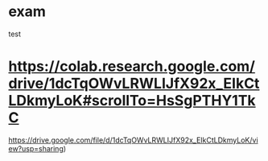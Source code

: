 # exam
test

# https://colab.research.google.com/drive/1dcTqOWvLRWLIJfX92x_EIkCtLDkmyLoK#scrollTo=HsSgPTHY1TkC
https://drive.google.com/file/d/1dcTqOWvLRWLIJfX92x_EIkCtLDkmyLoK/view?usp=sharing)

